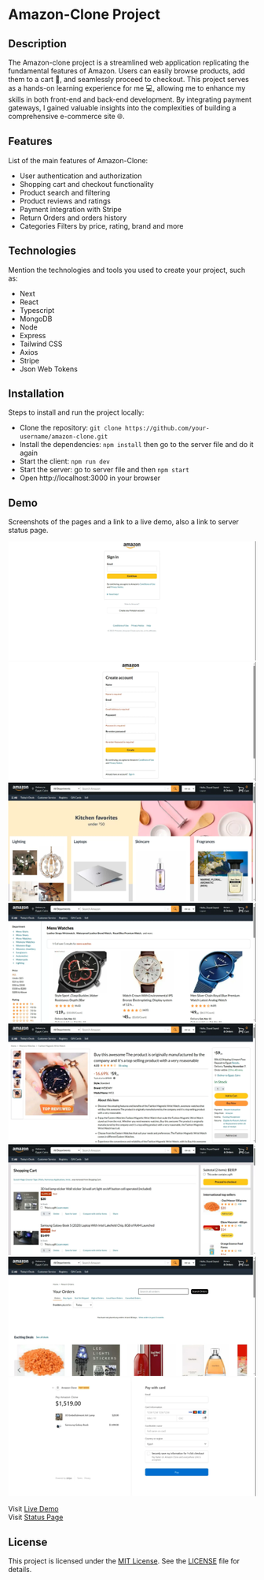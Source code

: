 # Amazon-Clone Project

## Description

The Amazon-clone project is a streamlined web application replicating the fundamental features of Amazon. Users can easily browse products, add them to a cart 🛒, and seamlessly proceed to checkout. This project serves as a hands-on learning experience for me 💻, allowing me to enhance my skills in both front-end and back-end development. By integrating payment gateways, I gained valuable insights into the complexities of building a comprehensive e-commerce site 🌐.

## Features

List of the main features of Amazon-Clone:

- User authentication and authorization
- Shopping cart and checkout functionality
- Product search and filtering
- Product reviews and ratings
- Payment integration with Stripe
- Return Orders and orders history
- Categories Filters by price, rating, brand and more

## Technologies

Mention the technologies and tools you used to create your project, such as:

- Next
- React
- Typescript
- MongoDB
- Node
- Express
- Tailwind CSS
- Axios
- Stripe
- Json Web Tokens

## Installation

Steps to install and run the project locally:

- Clone the repository: `git clone https://github.com/your-username/amazon-clone.git`
- Install the dependencies: `npm install` then go to the server file and do it again
- Start the client: `npm run dev`
- Start the server: go to server file and then `npm start`
- Open http://localhost:3000 in your browser

## Demo

Screenshots of the pages and a link to a live demo, also a link to server status page.

![sing in page screenshot](./public/screenshots/signin.webp "Sign in Page")
![register page screenshot](./public/screenshots/register.webp "Register Page")
![home page screenshot](./public/screenshots/home.webp "Home page")
![category page screenshot](./public/screenshots/category.webp "Category Page")
![product-details page screenshot](./public/screenshots/product_details.webp "Product Details Page")
![cart page screenshot](./public/screenshots/cart.webp "Cart Page")
![return-orders page screenshot](./public/screenshots/return_orders.webp "Return Orders Page")
![checkout page screenshot](./public/screenshots/checkout.webp "Checkout Page")

Visit [Live Demo](https://amazon-clone-24.netlify.app/)
<br>
Visit [Status Page](https://stats.uptimerobot.com/MPpo3txRM4)

## License

This project is licensed under the [MIT License](https://choosealicense.com/licenses/mit/). See the [LICENSE](./LICENSE.txt) file for details.
